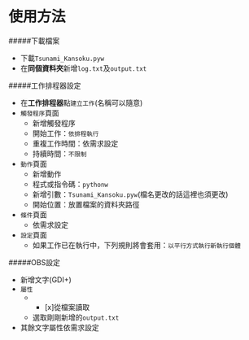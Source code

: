 # 使用方法

#####下載檔案
* 下載`Tsunami_Kansoku.pyw`
* 在**同個資料夾**新增`log.txt`及`output.txt`

#####工作排程器設定
* 在**工作排程器**點`建立工作`(名稱可以隨意)
* `觸發程序`頁面
    * 新增觸發程序
    * 開始工作：`依排程執行`
    * 重複工作時間：依需求設定
    * 持續時間：`不限制`
* `動作`頁面
    * 新增動作
    * 程式或指令碼：`pythonw`
    * 新增引數：`Tsunami_Kansoku.pyw`(檔名更改的話這裡也須更改)
    * 開始位置：放置檔案的資料夾路徑
* `條件`頁面
    * 依需求設定
* `設定`頁面
    * 如果工作已在執行中，下列規則將會套用：`以平行方式執行新執行個體`

#####OBS設定
* 新增文字(GDI+)
* `屬性`
    * - [x]從檔案讀取
    * 選取剛剛新增的`output.txt`
* 其餘文字屬性依需求設定